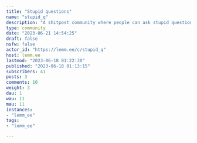 ```yaml
---
title: "Stupid questions" 
name: "stupid_q"
description: "A shitpost community where people can ask stupid questions and can get either smart responses or stupid responses.Rules1. No racism or hate speech2. Treat everyone equally and respectfully3. Use common sense if what's ok and what's not ok to do or say. use that as a guideline when interacting with the community4. Have fun"
type: community
date: "2023-06-21 14:54:25"
draft: false
nsfw: false
actor_id: "https://lemm.ee/c/stupid_q"
host: lemm.ee
lastmod: "2023-06-18 01:22:30"
published: "2023-06-18 01:13:15"
subscribers: 41
posts: 3
comments: 10
weight: 3
dau: 1
wau: 11
mau: 11
instances:
- "lemm_ee"
tags: 
- "lemm_ee"

---
```

